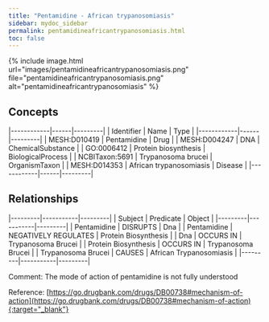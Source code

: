```yaml
---
title: "Pentamidine - African trypanosomiasis"
sidebar: mydoc_sidebar
permalink: pentamidineafricantrypanosomiasis.html
toc: false 
---
```


{% include image.html url="images/pentamidineafricantrypanosomiasis.png" file="pentamidineafricantrypanosomiasis.png" alt="pentamidineafricantrypanosomiasis" %}

## Concepts

|------------|------|---------|
| Identifier | Name | Type    |
|------------|------|---------|
| MESH:D010419 | Pentamidine | Drug |
| MESH:D004247 | DNA | ChemicalSubstance |
| GO:0006412 | Protein biosynthesis | BiologicalProcess |
| NCBITaxon:5691 | Trypanosoma brucei | OrganismTaxon |
| MESH:D014353 | African trypanosomiasis | Disease |
|------------|------|---------|

## Relationships

|---------|-----------|---------|
| Subject | Predicate | Object  |
|---------|-----------|---------|
| Pentamidine | DISRUPTS | Dna |
| Pentamidine | NEGATIVELY REGULATES | Protein Biosynthesis |
| Dna | OCCURS IN | Trypanosoma Brucei |
| Protein Biosynthesis | OCCURS IN | Trypanosoma Brucei |
| Trypanosoma Brucei | CAUSES | African Trypanosomiasis |
|---------|-----------|---------|

Comment: The mode of action of pentamidine is not fully understood

Reference: [https://go.drugbank.com/drugs/DB00738#mechanism-of-action](https://go.drugbank.com/drugs/DB00738#mechanism-of-action){:target="_blank"}
